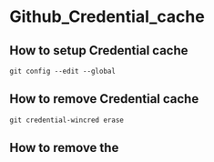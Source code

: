 # Github_Credential_cache

## How to setup Credential cache
    git config --edit --global


## How to remove Credential cache 
    git credential-wincred erase

## How to remove the